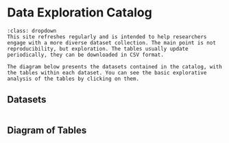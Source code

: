 # Data Exploration Catalog

```{admonition} How this catalog works?
:class: dropdown
This site refreshes regularly and is intended to help researchers engage with a more diverse dataset collection. The main point is not reproducibility, but exploration. The tables usually update periodically, they can be downloaded in CSV format.

The diagram below presents the datasets contained in the catalog, with the tables within each dataset. You can see the basic explorative analysis of the tables by clicking on them.
```

## Datasets

```{tableofcontents}
```

## Diagram of Tables

```{include} mermaid.md
```
